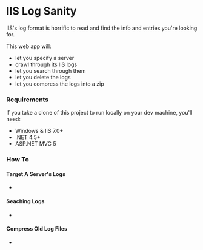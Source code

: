 # IIS Log Sanity #

IIS's log format is horrific to read and find the info and entries you're looking for.

This web app will:

- let you specify a server
- crawl through its IIS logs
- let you search through them
- let you delete the logs
- let you compress the logs into a zip 


### Requirements

If you take a clone of this project to run locally on your dev machine, you'll need:

- Windows & IIS 7.0+
- .NET 4.5+
- ASP.NET MVC 5


### How To

#### Target A Server's Logs

- 

#### Seaching Logs

- 

#### Compress Old Log Files

- 

